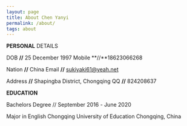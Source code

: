```yaml
---
layout: page
title: About Chen Yanyi
permalink: /about/
tags: about
---
```


**PERSONAL** DETAILS

DOB **//** 25 December 1997 					Mobile **//**18623066268

Nation **//** China						                Email **//** sukiyaki61@yeah.net

Address **//** Shapingba District, Chongqing 		QQ **//** 824208637

**EDUCATION**

Bachelors Degree	// September 2016 *-* June 2020

Major in English	        Chongqing University of Education	Chongqing, China

